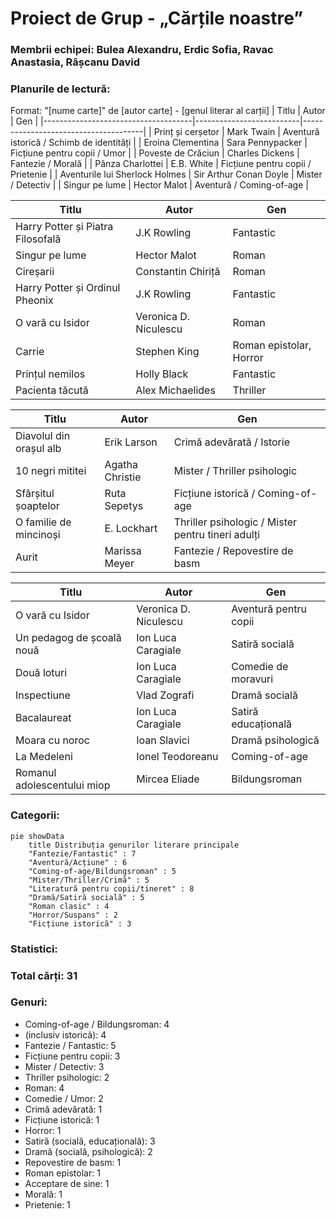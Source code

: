 # Proiect de Grup - „Cărțile noastre”
### Membrii echipei: Bulea Alexandru, Erdic Sofia, Ravac Anastasia, Râșcanu David
### Planurile de lectură:
Format: "[nume carte]" de [autor carte] - [genul literar al carții]
| Titlu                               | Autor                    | Gen                                  |
|-------------------------------------|--------------------------|--------------------------------------|
| Prinț și cerșetor                   | Mark Twain               | Aventură istorică / Schimb de identități |
| Eroina Clementina                   | Sara Pennypacker         | Ficțiune pentru copii / Umor         |
| Poveste de Crăciun                  | Charles Dickens          | Fantezie / Morală                    |
| Pânza Charlottei                    | E.B. White               | Ficțiune pentru copii / Prietenie    |
| Aventurile lui Sherlock Holmes      | Sir Arthur Conan Doyle   | Mister / Detectiv                    |
| Singur pe lume                      | Hector Malot             | Aventură / Coming-of-age             |

| Titlu                               | Autor                    | Gen                                  |
|-------------------------------------|--------------------------|--------------------------------------|
| Harry Potter și Piatra Filosofală   | J.K Rowling              | Fantastic                            |
| Singur pe lume                      | Hector Malot             | Roman                                |
| Cireșarii                           | Constantin Chiriță       | Roman                                |
| Harry Potter și Ordinul Pheonix     | J.K Rowling              | Fantastic                            |
| O vară cu Isidor                    | Veronica D. Niculescu    | Roman                                |
| Carrie                              | Stephen King             | Roman epistolar, Horror              |
| Prințul nemilos                     | Holly Black              | Fantastic                            |
| Pacienta tăcută                     | Alex Michaelides         | Thriller                             |

| Titlu                               | Autor                    | Gen                                  |
|-------------------------------------|--------------------------|--------------------------------------|
| Diavolul din orașul alb             | Erik Larson              | Crimă adevărată / Istorie            |
| 10 negri mititei                    | Agatha Christie          | Mister / Thriller psihologic         |
| Sfârșitul șoaptelor                 | Ruta Sepetys             | Ficțiune istorică / Coming-of-age    |
| O familie de mincinoși              | E. Lockhart              | Thriller psihologic / Mister pentru tineri adulți |
| Aurit                               | Marissa Meyer            | Fantezie / Repovestire de basm       |

| Titlu                               | Autor                    | Gen                                  |
|-------------------------------------|--------------------------|--------------------------------------|
| O vară cu Isidor                    | Veronica D. Niculescu    | Aventură pentru copii                |
| Un pedagog de școală nouă           | Ion Luca Caragiale       | Satiră socială                       |
| Două loturi                         | Ion Luca Caragiale       | Comedie de moravuri                  |
| Inspectiune                         | Vlad Zografi             | Dramă socială                        |
| Bacalaureat                         | Ion Luca Caragiale       | Satiră educațională                  |
| Moara cu noroc                      | Ioan Slavici             | Dramă psihologică                    |
| La Medeleni                         | Ionel Teodoreanu         | Coming-of-age                        |
| Romanul adolescentului miop         | Mircea Eliade            | Bildungsroman                        |

### Categorii:
```mermaid
pie showData
    title Distribuția genurilor literare principale
    "Fantezie/Fantastic" : 7
    "Aventură/Acțiune" : 6
    "Coming-of-age/Bildungsroman" : 5
    "Mister/Thriller/Crimă" : 5
    "Literatură pentru copii/tineret" : 8
    "Dramă/Satiră socială" : 5
    "Roman clasic" : 4
    "Horror/Suspans" : 2
    "Ficțiune istorică" : 3
```

### Statistici:
### Total cărți: 31
### Genuri:
- Coming-of-age / Bildungsroman: 4 
-  (inclusiv istorică): 4 
- Fantezie / Fantastic: 5 
- Ficțiune pentru copii: 3 
- Mister / Detectiv: 3 
- Thriller psihologic: 2 
- Roman: 4 
- Comedie / Umor: 2 
- Crimă adevărată: 1 
- Ficțiune istorică: 1 
- Horror: 1 
- Satiră (socială, educațională): 3 
- Dramă (socială, psihologică): 2 
- Repovestire de basm: 1 
- Roman epistolar: 1 
- Acceptare de sine: 1 
- Morală: 1 
- Prietenie: 1 
